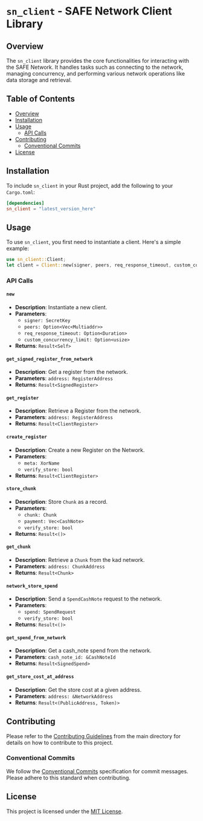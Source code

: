 # `sn_client` - SAFE Network Client Library

## Overview

The `sn_client` library provides the core functionalities for interacting with the SAFE Network. It handles tasks such as connecting to the network, managing concurrency, and performing various network operations like data storage and retrieval.

## Table of Contents

- [Overview](#overview)
- [Installation](#installation)
- [Usage](#usage)
  - [API Calls](#api-calls)
- [Contributing](#contributing)
  - [Conventional Commits](#conventional-commits)
- [License](#license)

## Installation

To include `sn_client` in your Rust project, add the following to your `Cargo.toml`:

```toml
[dependencies]
sn_client = "latest_version_here"
```

## Usage

To use `sn_client`, you first need to instantiate a client. Here's a simple example:

```rust
use sn_client::Client;
let client = Client::new(signer, peers, req_response_timeout, custom_concurrency_limit).await?;
```

### API Calls

#### `new`

- **Description**: Instantiate a new client.
- **Parameters**:
  - `signer: SecretKey`
  - `peers: Option<Vec<Multiaddr>>`
  - `req_response_timeout: Option<Duration>`
  - `custom_concurrency_limit: Option<usize>`
- **Returns**: `Result<Self>`

#### `get_signed_register_from_network`

- **Description**: Get a register from the network.
- **Parameters**: `address: RegisterAddress`
- **Returns**: `Result<SignedRegister>`

#### `get_register`

- **Description**: Retrieve a Register from the network.
- **Parameters**: `address: RegisterAddress`
- **Returns**: `Result<ClientRegister>`

#### `create_register`

- **Description**: Create a new Register on the Network.
- **Parameters**:
  - `meta: XorName`
  - `verify_store: bool`
- **Returns**: `Result<ClientRegister>`

#### `store_chunk`

- **Description**: Store `Chunk` as a record.
- **Parameters**:
  - `chunk: Chunk`
  - `payment: Vec<CashNote>`
  - `verify_store: bool`
- **Returns**: `Result<()>`

#### `get_chunk`

- **Description**: Retrieve a `Chunk` from the kad network.
- **Parameters**: `address: ChunkAddress`
- **Returns**: `Result<Chunk>`

#### `network_store_spend`

- **Description**: Send a `SpendCashNote` request to the network.
- **Parameters**:
  - `spend: SpendRequest`
  - `verify_store: bool`
- **Returns**: `Result<()>`

#### `get_spend_from_network`

- **Description**: Get a cash_note spend from the network.
- **Parameters**: `cash_note_id: &CashNoteId`
- **Returns**: `Result<SignedSpend>`

#### `get_store_cost_at_address`

- **Description**: Get the store cost at a given address.
- **Parameters**: `address: &NetworkAddress`
- **Returns**: `Result<(PublicAddress, Token)>`

## Contributing

Please refer to the [Contributing Guidelines](../CONTRIBUTING.md) from the main directory for details on how to contribute to this project.

### Conventional Commits

We follow the [Conventional Commits](https://www.conventionalcommits.org/) specification for commit messages. Please adhere to this standard when contributing.

## License

This project is licensed under the [MIT License](LICENSE).
